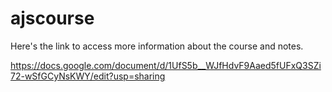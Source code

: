# ajscourse

Here's the link to access more information about the course and notes.

https://docs.google.com/document/d/1UfS5b__WJfHdvF9Aaed5fUFxQ3SZi72-wSfGCyNsKWY/edit?usp=sharing
